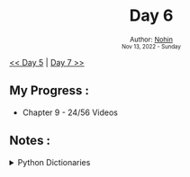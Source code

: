 <div align="center">
  <h1>Day 6</h1>

  <sub>
    Author: <a href="https://github.com/nohinlab" target="_blank">Nohin</a>
    <br>
    <small>Nov 13, 2022 - Sunday</small>
  </sub>
</div>

[<< Day 5](day05.md) | [Day 7 >>](day07.md)

## My Progress :
* Chapter 9 - 24/56 Videos

## Notes :
<details>
<summary>Python Dictionaries</summary>

- Dictionaries allow doing fast databae-like operations in Python.
```python
items = dict({"key1": 1, "key2": 2, "key3": 3})
items["key4"] # error if key4 is not present
"key4" in items # check if key4 is present
```
- Common Applications
  - Counting the frequency of things.
  ```python
  counts = dict()
  names = ["csev", "cwen", "csev", "zqian", "cwen"]
  for name in names:
      if name not in counts:
          counts[name] = 1
      else:
          counts[name] += 1
  ```
  Using `get()` method
  ```python
  if name in counts:
      x = counts[name]
  else:
      x = 0
  # can be written as
  x = counts.get(name, 0)
  ```
  ```python
  counts = dict()
  names = ["csev", "cwen", "csev", "zqian", "cwen"]
  for name in names:
      counts[name] = counts.get(name, 0) + 1
  ```

- Dictionaries and Loops
  - for key in dictionary
  - for key, value in dictionary.items()



</details>
